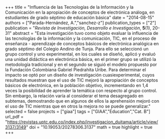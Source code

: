 +++
title = "Influencia de las Tecnologías de la Información y la Comunicación en la apropiación de conceptos de electrónica análoga, en estudiantes de grado séptimo de educación básica"
date = "2014-08-15"
authors = ["Parada-Hernández, A.","sanchez-z"]
publication_types = ["2"]
publication = "*Revista de Investigación, Desarrollo e Investigación*, **5**(1), 20-31"
abstract = "Esta investigación tuvo como objeto evaluar la influencia de las tecnologías de la información y la comunicación, TIC, en el proceso de enseñanza - aprendizaje de conceptos básicos de electrónica analógica en grado séptimo del Colegio Andino de Tunja. Para ello se seleccionó un grupo control y uno experimental, en los cuales se diseñó, aplicó y evaluó una unidad didáctica en electrónica básica, en el primer grupo se utilizó la metodología tradicional y en el segundo se siguió el modelo propuesto por la Fundación Colombiana Gabriel Piedrahita Uribe. Para determinar el impacto se optó por un diseño de investigación cuasiexperimental, cuyos resultados muestran que el uso de TIC mejoró la apropiación de conceptos básicos de electrónica, en la población objetivo, incrementando en 1,4 veces la posibilidad de aprender la temática con respecto al grupo control. Sin embargo, la relación varía al considerar el tema desagregado en subtemas, demostrando que en algunos de ellos la aprehensión mejoró con el uso de TIC mientras que en otros la mejora no se puede generalizar."
selected = false
projects = ["giaa"]
tags = ["GIAA","Education","Cat. B"]
url_pdf = "https://revistas.uptc.edu.co/index.php/investigacion_duitama/article/view/3137/3149"
doi = "10.19053/20278306.3137"
math = true
highlight = true
+++
